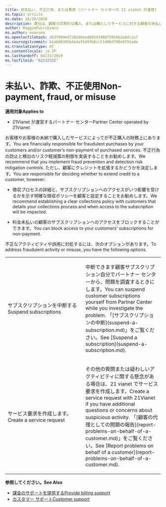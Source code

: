 ```yaml
---
title: 非支払い、不正行為、または悪用 (パートナー センターの 21 vianet が運営)
ms.topic: article
ms.date: 10/29/2018
description: 貴社は、顧客の詐欺的な購入、または購入したサービスに対する顧客の未払いについて、金銭的な責任を負うものとします。したがって、詐欺の防止と検出およびリスク軽減の管理を実装することをお勧めします。
author: MaggiePucciEvans
ms.author: evansma
ms.openlocfilehash: d63f909e8728296eed88543988f595b62e8dc3a7
ms.sourcegitcommit: b1ab80345b4e4af649fb8cc51d96d798e0791ade
ms.translationtype: HT
ms.contentlocale: ja-JP
ms.lasthandoff: 04/23/2019
ms.locfileid: "62132552"
---
```

# <a name="non-payment-fraud-or-misuse"></a><span data-ttu-id="e90ab-103">未払い、詐欺、不正使用</span><span class="sxs-lookup"><span data-stu-id="e90ab-103">Non-payment, fraud, or misuse</span></span>

<span data-ttu-id="e90ab-104">**適用対象**</span><span class="sxs-lookup"><span data-stu-id="e90ab-104">**Applies to**</span></span>

-   <span data-ttu-id="e90ab-105">21Vianet が運営するパートナー センター</span><span class="sxs-lookup"><span data-stu-id="e90ab-105">Partner Center operated by 21Vianet</span></span>

<span data-ttu-id="e90ab-106">お客様やお客様の未納で購入したサービスによってが不正購入の財務上にあります。</span><span class="sxs-lookup"><span data-stu-id="e90ab-106">You are financially responsible for fraudulent purchases by your customers and/or customer’s non-payment of purchased services.</span></span> <span data-ttu-id="e90ab-107">不正行為の防止と検出のリスク軽減策の制御を実装することをお勧めします。</span><span class="sxs-lookup"><span data-stu-id="e90ab-107">We recommend that you implement fraud prevention and detection risk mitigation controls.</span></span> <span data-ttu-id="e90ab-108">ただし、顧客にクレジットを拡張するかどうかを決定します。</span><span class="sxs-lookup"><span data-stu-id="e90ab-108">You are responsible for deciding whether to extend credit to a customer, however:</span></span>

-   <span data-ttu-id="e90ab-109">徴収プロセスの詳細と、サブスクリプションへのアクセスがいつ影響を受けるかを示す明確な徴収ポリシーを顧客と設定することをお勧めします。</span><span class="sxs-lookup"><span data-stu-id="e90ab-109">We recommend establishing a clear collections policy with customers that details your collections process and when access to the subscription will be impacted.</span></span>

-   <span data-ttu-id="e90ab-110">料金未払いの顧客のサブスクリプションへのアクセスをブロックすることができます。</span><span class="sxs-lookup"><span data-stu-id="e90ab-110">You can block access to your customers' subscriptions for non-payment.</span></span>


<span data-ttu-id="e90ab-111">不正なアクティビティや誤用に対処するには、次のオプションがあります。</span><span class="sxs-lookup"><span data-stu-id="e90ab-111">To address fraudulent activity or misuse, you have the following options.</span></span>

<table>
<colgroup>
<col width="50%" />
<col width="50%" />
</colgroup>
<tbody>
<tr class="odd">
<td><span data-ttu-id="e90ab-112">サブスクリプションを中断する</span><span class="sxs-lookup"><span data-stu-id="e90ab-112">Suspend subscriptions</span></span></td>
<td><p><span data-ttu-id="e90ab-113">中断できます顧客サブスクリプション自分でパートナー センターから、問題を調査するときにします。</span><span class="sxs-lookup"><span data-stu-id="e90ab-113">You can suspend customer subscriptions yourself from Partner Center while you investigate the problem.</span></span> <span data-ttu-id="e90ab-114">「[サブスクリプションの中断](suspend-a-subscription.md)」をご覧ください。</span><span class="sxs-lookup"><span data-stu-id="e90ab-114">See [Suspend a subscription](suspend-a-subscription.md).</span></span></p></td>
</tr>
<tr class="even">
<td><span data-ttu-id="e90ab-115">サービス要求を作成します。</span><span class="sxs-lookup"><span data-stu-id="e90ab-115">Create a service request</span></span></td>
<td><p><span data-ttu-id="e90ab-116">その他の質問または疑わしいアクティビティに関する懸念がある場合は、21 vianet でサービス要求を作成します。</span><span class="sxs-lookup"><span data-stu-id="e90ab-116">Create a service request with 21Vianet if you have additional questions or concerns about suspicious activity.</span></span> <span data-ttu-id="e90ab-117">「[顧客の代理としての問題の報告](report-problems-on-behalf-of-a-customer.md)」をご覧ください。</span><span class="sxs-lookup"><span data-stu-id="e90ab-117">See [Report problems on behalf of a customer](report-problems-on-behalf-of-a-customer.md).</span></span></p></td>
</tr>
</tbody>
</table>

<span data-ttu-id="e90ab-118">**参照してください。**</span><span class="sxs-lookup"><span data-stu-id="e90ab-118">**See Also**</span></span>

-   [<span data-ttu-id="e90ab-119">課金のサポートを提供する</span><span class="sxs-lookup"><span data-stu-id="e90ab-119">Provide billing support</span></span>](provide-billing-support.md)
-   [<span data-ttu-id="e90ab-120">カスタマー サポート</span><span class="sxs-lookup"><span data-stu-id="e90ab-120">Customer support</span></span>](customer-support.md) 

 




